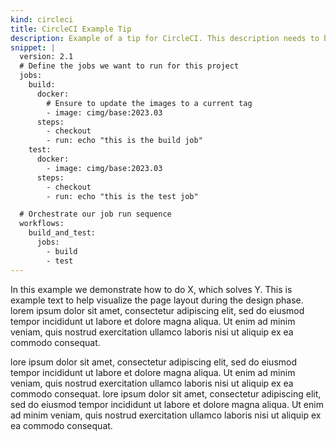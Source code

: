```yaml
---
kind: circleci
title: CircleCI Example Tip
description: Example of a tip for CircleCI. This description needs to be at least 100 characters to appease the SEO gods.
snippet: |
  version: 2.1
  # Define the jobs we want to run for this project
  jobs:
    build:
      docker:
        # Ensure to update the images to a current tag
        - image: cimg/base:2023.03
      steps:
        - checkout
        - run: echo "this is the build job"
    test:
      docker:
        - image: cimg/base:2023.03
      steps:
        - checkout
        - run: echo "this is the test job"

  # Orchestrate our job run sequence
  workflows:
    build_and_test:
      jobs:
        - build
        - test
---
```


In this example we demonstrate how to do X, which solves Y. This is example text to help visualize the page layout during the design phase.
lorem ipsum dolor sit amet, consectetur adipiscing elit, sed do eiusmod tempor incididunt ut labore et dolore magna aliqua. Ut enim ad minim veniam, quis nostrud exercitation ullamco laboris nisi ut aliquip ex ea commodo consequat.

lore ipsum dolor sit amet, consectetur adipiscing elit, sed do eiusmod tempor incididunt ut labore et dolore magna aliqua. Ut enim ad minim veniam, quis nostrud exercitation ullamco laboris nisi ut aliquip ex ea commodo consequat. lore ipsum dolor sit amet, consectetur adipiscing elit, sed do eiusmod tempor incididunt ut labore et dolore magna aliqua. Ut enim ad minim veniam, quis nostrud exercitation ullamco laboris nisi ut aliquip ex ea commodo consequat.
